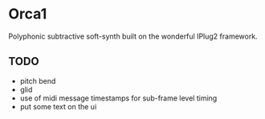 # Orca1
Polyphonic subtractive soft-synth built on the wonderful IPlug2 framework.

## TODO

* pitch bend
* glid
* use of midi message timestamps for sub-frame level timing
* put some text on the ui
